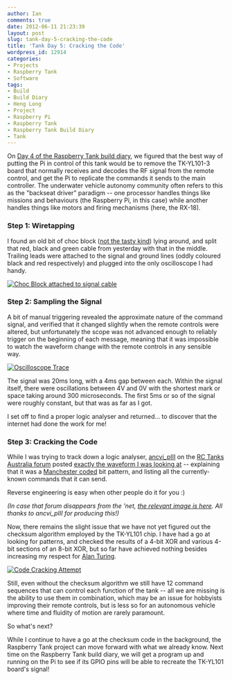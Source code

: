 ```yaml
---
author: Ian
comments: true
date: 2012-06-11 21:23:39
layout: post
slug: tank-day-5-cracking-the-code
title: 'Tank Day 5: Cracking the Code'
wordpress_id: 12914
categories:
- Projects
- Raspberry Tank
- Software
tags:
- Build
- Build Diary
- Heng Long
- Project
- Raspberry Pi
- Raspberry Tank
- Raspberry Tank Build Diary
- Tank
---
```


On [Day 4 of the Raspberry Tank build diary](/hardware/tank-day-4-point-of-entry/), we figured that the best way of putting the Pi in control of this tank would be to remove the TK-YL101-3 board that normally receives and decodes the RF signal from the remote control, and get the Pi to replicate the commands it sends to the main controller.  The underwater vehicle autonomy community often refers to this as the "backseat driver" paradigm -- one processor handles things like missions and behaviours (the Raspberry Pi, in this case) while another handles things like motors and firing mechanisms (here, the RX-18).

### Step 1: Wiretapping

I found an old bit of choc block ([not the tasty kind](http://www.ebay.co.uk/sch/items/?_nkw=choc+block&_sacat=&_ex_kw=&_mPrRngCbx=1&_udlo=&_udhi=&_sop=12&_fpos=&_fspt=1&_sadis=&LH_CAds=&clk_rvr_id=352588863604)) lying around, and split that red, black and green cable from yesterday with that in the middle.  Trailing leads were attached to the signal and ground lines (oddly coloured black and red respectively) and plugged into the only oscilloscope I had handy.

[![Choc Block attached to signal cable](http://files.ianrenton.com/sites/raspberrytank/IMAG0041-e1339444675149-300x179.jpg)](http://files.ianrenton.com/sites/raspberrytank/IMAG0041.jpg)

### Step 2: Sampling the Signal

A bit of manual triggering revealed the approximate nature of the command signal, and verified that it changed slightly when the remote controls were altered, but unfortunately the scope was not advanced enough to reliably trigger on the beginning of each message, meaning that it was impossible to watch the waveform change with the remote controls in any sensible way.

[![Oscilloscope Trace](http://files.ianrenton.com/sites/raspberrytank/IMAG0048-1-300x179.jpg)](http://files.ianrenton.com/sites/raspberrytank/IMAG0048-1.jpg)

The signal was 20ms long, with a 4ms gap between each.  Within the signal itself, there were oscillations between 4V and 0V with the shortest mark or space taking around 300 microseconds.  The first 5ms or so of the signal were roughly constant, but that was as far as I got.

I set off to find a proper logic analyser and returned... to discover that the internet had done the work for me!

### Step 3: Cracking the Code

While I was trying to track down a logic analyser, [ancvi_pIII](http://www.rctanksaustralia.com/forum/memberlist.php?mode=viewprofile&u=299) on the [RC Tanks Australia forum](http://www.rctanksaustralia.com/forum/index.php) posted [exactly the waveform I was looking at](http://www.rctanksaustralia.com/forum/viewtopic.php?p=1314#p1314) -- explaining that it was a [Manchester coded](https://en.wikipedia.org/wiki/Manchester_code) bit pattern, and listing all the currently-known commands that it can send.

Reverse engineering is easy when other people do it for you :)

_(In case that forum disappears from the 'net, [the relevant image is here](http://files.ianrenton.com/sites/raspberrytank/hl-codes.jpg).  All thanks to ancvi_pIII for producing this!)_

Now, there remains the slight issue that we have not yet figured out the checksum algorithm employed by the TK-YL101 chip.  I have had a go at looking for patterns, and checked the results of a 4-bit XOR and various 4-bit sections of an 8-bit XOR, but so far have achieved nothing besides increasing my respect for [Alan Turing](https://en.wikipedia.org/wiki/Alan_Turing#Cryptanalysis).

[![Code Cracking Attempt](http://files.ianrenton.com/sites/raspberrytank/Screenshot-from-2012-06-08-235012-600x282.png)](http://files.ianrenton.com/sites/raspberrytank/Screenshot-from-2012-06-08-235012.png)

Still, even without the checksum algorithm we still have 12 command sequences that can control each function of the tank -- all we are missing is the ability to use them in combination, which may be an issue for hobbyists improving their remote controls, but is less so for an autonomous vehicle where time and fluidity of motion are rarely paramount.

So what's next?

While I continue to have a go at the checksum code in the background, the Raspberry Tank project can move forward with what we already know.  Next time on the Raspberry Tank build diary, we will get a program up and running on the Pi to see if its GPIO pins will be able to recreate the TK-YL101 board's signal!
